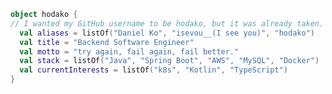 <!---
hodadako/hodadako is a ✨ special ✨ repository because its `README.md` (this file) appears on your GitHub profile.
You can click the Preview link to take a look at your changes.
--->

```kotlin 
object hodako {
// I wanted my GitHub username to be hodako, but it was already taken.
  val aliases = listOf("Daniel Ko", "isevou__(I see you)", "hodako")
  val title = "Backend Software Engineer"
  val motto = "try again, fail again, fail better."
  val stack = listOf("Java", "Spring Boot", "AWS", "MySQL", "Docker")
  val currentInterests = listOf("k8s", "Kotlin", "TypeScript")
}
``` 



